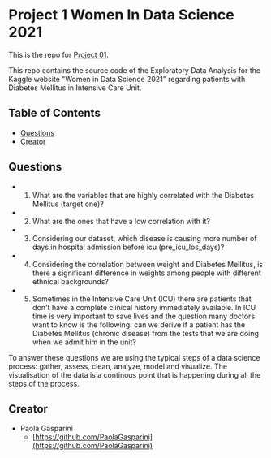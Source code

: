 # Project 1 Women In Data Science 2021

This is the repo for [Project 01](https://www.kaggle.com/c/widsdatathon2021). 

This repo contains the source code of the Exploratory Data Analysis for the Kaggle website "Women in Data Science 2021" 
regarding patients with Diabetes Mellitus in Intensive Care Unit.



## Table of Contents

* [Questions](#Questions)
* [Creator](#creator)

## Questions

*  1) What are the variables that are highly correlated with the Diabetes Mellitus (target one)?
*  2) What are the ones that have a low correlation with it?
*  3) Considering our dataset, which disease is causing more number of days in hospital admission before icu (pre_icu_los_days)?
*  4) Considering the correlation between weight and Diabetes Mellitus, is there a significant difference in weights among people with different ethnical backgrounds?
*  5) Sometimes in the Intensive Care Unit (ICU) there are patients that don't have a complete clinical history immediately available.  In ICU time is very important to save lives and the question many doctors want to know is the following: can we derive if a patient has the Diabetes Mellitus (chronic disease) from the tests that we are doing when we admit him in the unit?
 
To answer these questions we are using the typical steps of a data science process: gather, assess, clean, analyze, model and visualize. The visualisation of the data is a continous point that is happening during all the steps of the process. 

## Creator

* Paola Gasparini
    - [https://github.com/PaolaGasparini](https://github.com/PaolaGasparini)


